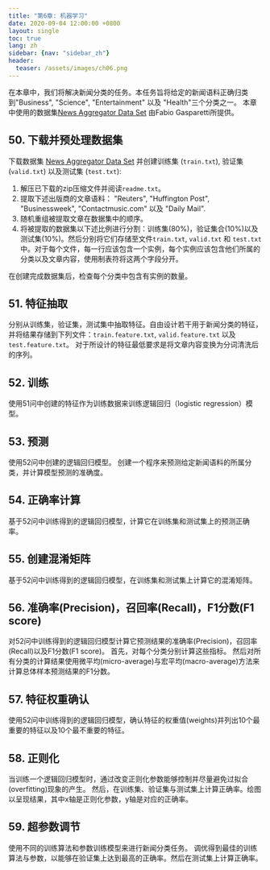```yaml
---
title: "第6章: 机器学习"
date: 2020-09-04 12:00:00 +0800
layout: single
toc: true
lang: zh
sidebar: {nav: "sidebar_zh"}
header:
  teaser: /assets/images/ch06.png
---
```


在本章中，我们将解决新闻分类的任务。本任务旨将给定的新闻语料正确归类到"Business", "Science", "Entertainment" 以及 "Health"三个分类之一。
本章中使用的数据集[News Aggregator Data Set](https://archive.ics.uci.edu/ml/datasets/News+Aggregator) 由Fabio Gasparetti所提供。

## 50. 下载并预处理数据集
下载数据集 [News Aggregator Data Set](https://archive.ics.uci.edu/ml/datasets/News+Aggregator) 并创建训练集 (`train.txt`), 验证集 (`valid.txt`) 以及测试集 (`test.txt`):

1. 解压已下载的zip压缩文件并阅读`readme.txt`。
2. 提取下述出版商的文章语料： "Reuters", "Huffington Post", "Businessweek", "Contactmusic.com" 以及 "Daily Mail".
3. 随机重组被提取文章在数据集中的顺序。
4. 将被提取的数据集以下述比例进行分割：训练集(80%)，验证集合(10%)以及测试集(10%)。然后分别将它们存储至文件`train.txt`, `valid.txt` 和 `test.txt`中。对于每个文件，每一行应该包含一个实例，每个实例应该包含他们所属的分类以及文章内容，使用制表符将这两个字段分开。

在创建完成数据集后，检查每个分类中包含有实例的数量。

## 51. 特征抽取

分别从训练集，验证集，测试集中抽取特征。自由设计若干用于新闻分类的特征，并将结果存储到下列文件：`train.feature.txt`, `valid.feature.txt` 以及 `test.feature.txt`。
对于所设计的特征最低要求是将文章内容变换为分词清洗后的序列。

## 52. 训练

使用51问中创建的特征作为训练数据来训练逻辑回归（logistic regression）模型。

## 53. 预测

使用52问中创建的逻辑回归模型。
创建一个程序来预测给定新闻语料的所属分类，并计算模型预测的准确度。

## 54. 正确率计算

基于52问中训练得到的逻辑回归模型，计算它在训练集和测试集上的预测正确率。

## 55. 创建混淆矩阵

基于52问中训练得到的逻辑回归模型，在训练集和测试集上计算它的混淆矩阵。

## 56. 准确率(Precision)，召回率(Recall)，F1分数(F1 score)

对52问中训练得到的逻辑回归模型计算它预测结果的准确率(Precision)，召回率(Recall)以及F1分数(F1 score)。
首先，对每个分类分别计算这些指标。
然后对所有分类的计算结果使用微平均(micro-average)与宏平均(macro-average)方法来计算总体样本预测结果的F1分数。

## 57. 特征权重确认

使用52问中训练得到的逻辑回归模型，确认特征的权重值(weights)并列出10个最重要的特征以及10个最不重要的特征。

## 58. 正则化

当训练一个逻辑回归模型时，通过改变正则化参数能够控制并尽量避免过拟合(overfitting)现象的产生。
然后，在训练集、验证集与测试集上计算正确率。绘图以呈现结果，其中x轴是正则化参数，y轴是对应的正确率。

## 59. 超参数调节

使用不同的训练算法和参数训练模型来进行新闻分类任务。
调优得到最佳的训练算法与参数，以能够在验证集上达到最高的正确率。然后在测试集上计算正确率。
